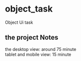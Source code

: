 # object_task
Object Ui task


## the project Notes 
the desktop view:  around 75 minute <br>
tablet and mobile view: 15 minute

